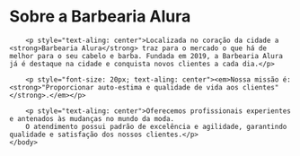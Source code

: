 <!DOCTYPE html>
<html lang="pt-br">
    <head>
        <meta charset="UTF-8">
        <title>Barbearia Alura</title>
    </head>
    <body>
        <h1 style="text-aling: center">Sobre a Barbearia Alura</h1>

        <p style="text-aling: center">Localizada no coração da cidade a <strong>Barbearia Alura</strong> traz para o mercado o que há de melhor para o seu cabelo e barba. Fundada em 2019, a Barbearia Alura já é destaque na cidade e conquista novos clientes a cada dia.</p>

        <p style="font-size: 20px; text-aling: center"><em>Nossa missão é: <strong>"Proporcionar auto-estima e qualidade de vida aos clientes"</strong>.</em></p>

        <p style="text-aling: center">Oferecemos profissionais experientes e antenados às mudanças no mundo da moda. 
        O atendimento possui padrão de excelência e agilidade, garantindo qualidade e satisfação dos nossos clientes.</p>
    </body>
</html>